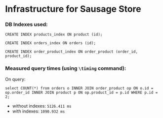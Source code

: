 # Infrastructure for Sausage Store

### DB Indexes used:

```
CREATE INDEX products_index ON product (id);
```

```
CREATE INDEX orders_index ON orders (id);
```

```
CREATE INDEX order_product_index ON order_product (order_id, product_id);
```
### Measured query times (using `\timing` command):

On query:
```
select COUNT(*) from orders o INNER JOIN order_product op ON o.id = op.order_id INNER JOIN product p ON op.product_id = p.id WHERE p.id = 2;
```
 - without indexes: `5126.411 ms`
 - with indexes: `1090.932 ms`
